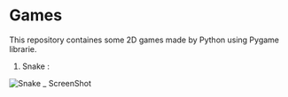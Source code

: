 # Games
This repository containes some 2D games made by Python using Pygame librarie.

1. Snake :

![Snake _ ScreenShot](https://user-images.githubusercontent.com/47444719/193377363-d00a2993-3fec-4c77-b433-499a7956c4b5.png)
